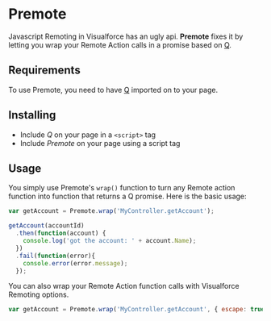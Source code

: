 # Premote

Javascript Remoting in Visualforce has an ugly api. **Premote** fixes it by letting you wrap your Remote Action calls in a promise based on [Q](https://github.com/kriskowal/q).

## Requirements

To use Premote, you need to have [Q](https://github.com/kriskowal/q) imported on to your page.

## Installing

* Include *Q* on your page in a `<script>` tag
* Include *Premote* on your page using a script tag

## Usage

You simply use Premote's `wrap()` function to turn any Remote action function into function that returns a Q promise. Here is the basic usage:

```js
var getAccount = Premote.wrap('MyController.getAccount');

getAccount(accountId)
  .then(function(account) {
    console.log('got the account: ' + account.Name);
  })
  .fail(function(error){
    console.error(error.message);
  });
```

You can also wrap your Remote Action function calls with Visualforce Remoting options.

```js
var getAccount = Premote.wrap('MyController.getAccount', { escape: true, timeout: 10000 });
```